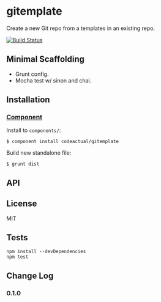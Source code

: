 # gitemplate

Create a new Git repo from a templates in an existing repo.

[![Build Status](https://travis-ci.org/codeactual/gitemplate.png)](https://travis-ci.org/codeactual/gitemplate)

## Minimal Scaffolding

* Grunt config.
* Mocha test w/ sinon and chai.

## Installation

### [Component](https://github.com/component/component)

Install to `components/`:

    $ component install codeactual/gitemplate

Build new standalone file:

    $ grunt dist

## API

## License

  MIT

## Tests

    npm install --devDependencies
    npm test

## Change Log

### 0.1.0
